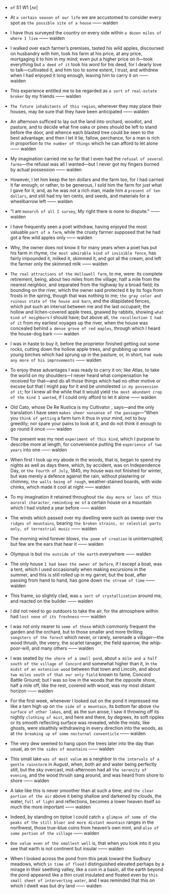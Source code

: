 - `of` S1 W1 [ʌv]

- At `a certain season of our life` we are accustomed to consider every spot as `the possible site of a house` —— walden

-  I have thus surveyed the country on every side within `a dozen miles of where I live` —— walden

-  I walked over each farmer’s premises, tasted his wild apples, discoursed on husbandry with him, took his farm at his price, at any price, mortgaging it to him in my mind; even put a higher price on it—took everything but `a deed of it` took his word for his deed, for I dearly love to talk—cultivated it, and him too to some extent, I trust, and withdrew when I had enjoyed it long enough, leaving him to carry it on —— walden

-  This experience entitled me to be regarded as `a sort of real-estate broker` by my friends —— walden

-  `The future inhabitants of this region`, wherever they may place their houses, may be sure that they have been anticipated —— walden

-  An afternoon sufficed to lay out the land into orchard, woodlot, and pasture, and to decide what fine oaks or pines should be left to stand before the door, and whence each blasted tree could be seen to the best advantage; and then I let it lie, fallow, perchance, for a man is rich in proportion to `the number of things` which he can afford to let alone —— walden

- My imagination carried me so far that I even had the `refusal of several farms`—the refusal was all I wanted—but I never got my fingers burned by actual possession —— walden

-  However, I let him keep the ten dollars and the farm too, for I had carried it far enough; or rather, to be generous, I sold him the farm for just what I gave for it, and, as he was not a rich man, made him a `present of ten dollars`, and still had my ten cents, and seeds, and materials for a wheelbarrow left —— walden

- “I am `monarch of all I survey`, My right there is none to dispute." —— walden

- I have frequently seen a poet withdraw, having enjoyed the most valuable `part of a farm`, while the crusty farmer supposed that he had got a few wild apples only —— walden

-  Why, the owner does not know it for many years when a poet has put his farm in rhyme, `the most admirable kind of invisible fence`, has fairly impounded it, milked it, skimmed it, and got all the cream, and left the farmer only the skimmed milk —— walden

- `The real attractions of the Hollowell farm`, to me, were: its complete retirement, being, about two miles from the village, half a mile from the nearest neighbor, and separated from the highway by a broad field; its bounding on the river, which the owner said protected it by its fogs from frosts in the spring, though that was nothing to me; `the gray color and ruinous state of the house and barn`, and the dilapidated fences, which put such an interval between me and the last occupant; the hollow and lichen-covered apple trees, gnawed by rabbits, showing `what kind of neighbors` I should have; but above all, `the recollection I had of it` from my earliest voyages up the river, when the house was concealed behind `a dense grove of red maples`, through which I heard the house-dog bark —— walden

-  I was in haste to buy it, before the proprietor finished getting out some rocks, cutting down the hollow apple trees, and grubbing up some young birches which had sprung up in the pasture, or, in short, `had made any more of his improvements` —— walden

-  To enjoy these advantages I was ready to carry it on; like Atlas, to take the world on my shoulders﻿—I never heard what compensation he received for that﻿—and do all those things which had no other motive or excuse but that I might pay for it and be unmolested `in my possession of it`; for I knew all the while that it would yield `the most abundant crop of the kind I wanted`, if I could only afford to let it alone —— walden

- Old Cato, whose De Re Rustica is my Cultivator , says﻿—and the only translation I have seen `makes sheer nonsense of the passage`—“When you `think of getting` a farm turn it thus in your mind, not to buy greedily; nor spare your pains to look at it, and do not think it enough to go round it once —— walden

- The present was my next `experiment of this kind`, which I purpose to describe more at length, for convenience putting the `experience of two years` into one —— walden

- When first I took up my abode in the woods, that is, began to spend my nights as well as days there, which, by accident, was on Independence Day, or `the Fourth of July`, 1845, my house was not finished for winter, but was merely a defence against the rain, without plastering or chimney, `the walls being of rough`, weather-stained boards, with wide chinks, which made it cool at night —— walden

-  To my imagination it retained throughout `the day more or less of this auroral character`, `reminding me of` a certain house on a mountain which I had visited a year before —— walden

-  The winds which passed over my dwelling were such as sweep over `the ridges of mountains`, bearing `the broken strains, or celestial parts only, of terrestrial music` —— walden

-  The morning wind forever blows, `the poem of creation` is uninterrupted; but few are the ears that hear it —— walden

-  Olympus is but `the outside of the earth` everywhere —— walden

- The only house `I had been the owner of before`, if I except a boat, was a tent, which I used occasionally when making excursions in the summer, and this is still rolled up in my garret; but the boat, after passing from hand to hand, has gone down `the stream of time` —— walden

-  This frame, so slightly clad, was `a sort of crystallization` around me, and reacted on the builder —— walden

-  I did not need to go outdoors to take the air, for the atmosphere within had `lost none of its freshness` —— walden

-  I was not only nearer to `some of those` which commonly frequent the garden and the orchard, but to those smaller and more thrilling `songsters of the forest` which never, or rarely, serenade a villager—the wood thrush, the veery, the scarlet tanager, the field sparrow, the whip-poor-will, and many others —— walden

- I was seated by `the shore of a small pond`, about `a mile and a half south of the village of Concord` and somewhat higher than it, in `the midst of an extensive wood` between that town and Lincoln, and about `two miles south of that our only field` known to fame, Concord Battle Ground; but I was so low in the woods that the opposite shore, half a mile off, like the rest, covered with wood, was my most distant horizon —— walden

-  For the first week, whenever I looked out on the pond it impressed me like a tarn high up on `the side of a mountain`, its bottom far above `the surface of other lakes`, and, as the sun arose, I saw it throwing off its nightly `clothing of mist`, and here and there, by degrees, its soft ripples or its smooth reflecting surface was revealed, while the mists, like ghosts, were stealthily withdrawing in every direction into the woods, as at `the breaking up of some nocturnal conventicle` —— walden

-  The very dew seemed to hang upon the trees later into the day than usual, as on `the sides of mountains` —— walden

- This small lake `was of most value` as a neighbor in `the intervals of a gentle rainstorm` in August, when, both air and water being perfectly still, but the sky overcast, mid-afternoon had all `the serenity of evening`, and the wood thrush sang around, and was heard from shore to shore —— walden

-  A lake like this is never smoother than at such a time; and `the clear portion of the air` above it being shallow and darkened by clouds, the water, `full of light` and reflections, becomes a lower heaven itself so much the more important —— walden

-  Indeed, by standing on tiptoe I could catch `a glimpse of some of the peaks of the still bluer and more distant mountain` ranges in the northwest, those true-blue coins from heaven’s own mint, and `also of some portion of the village` —— walden

-  `One value even of the smallest well` is, that when you look into it you see that earth is not continent but insular —— walden

-  When I looked across the pond from this peak toward the Sudbury meadows, which `in time of flood` I distinguished elevated perhaps by a mirage in their seething valley, like a coin in a basin, all the earth beyond the pond appeared like a thin crust insulated and floated even by `this small sheet of interverting water`, and I was reminded that this on which I dwelt was but dry land —— walden
